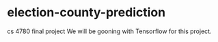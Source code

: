 # election-county-prediction
cs 4780 final project
We will be gooning with Tensorflow for this project.
